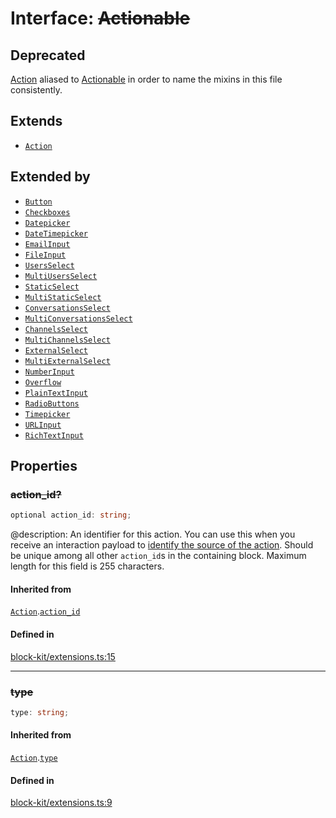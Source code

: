 # Interface: ~~Actionable~~

## Deprecated

[Action](Interface.Action.md) aliased to [Actionable](Interface.Actionable.md) in order to name the mixins in this file consistently.

## Extends

- [`Action`](Interface.Action.md)

## Extended by

- [`Button`](Interface.Button.md)
- [`Checkboxes`](Interface.Checkboxes.md)
- [`Datepicker`](Interface.Datepicker.md)
- [`DateTimepicker`](Interface.DateTimepicker.md)
- [`EmailInput`](Interface.EmailInput.md)
- [`FileInput`](Interface.FileInput.md)
- [`UsersSelect`](Interface.UsersSelect.md)
- [`MultiUsersSelect`](Interface.MultiUsersSelect.md)
- [`StaticSelect`](Interface.StaticSelect.md)
- [`MultiStaticSelect`](Interface.MultiStaticSelect.md)
- [`ConversationsSelect`](Interface.ConversationsSelect.md)
- [`MultiConversationsSelect`](Interface.MultiConversationsSelect.md)
- [`ChannelsSelect`](Interface.ChannelsSelect.md)
- [`MultiChannelsSelect`](Interface.MultiChannelsSelect.md)
- [`ExternalSelect`](Interface.ExternalSelect.md)
- [`MultiExternalSelect`](Interface.MultiExternalSelect.md)
- [`NumberInput`](Interface.NumberInput.md)
- [`Overflow`](Interface.Overflow.md)
- [`PlainTextInput`](Interface.PlainTextInput.md)
- [`RadioButtons`](Interface.RadioButtons.md)
- [`Timepicker`](Interface.Timepicker.md)
- [`URLInput`](Interface.URLInput.md)
- [`RichTextInput`](Interface.RichTextInput.md)

## Properties

### ~~action\_id?~~

```ts
optional action_id: string;
```

@description: An identifier for this action. You can use this when you receive an interaction payload to
[identify the source of the action](https://api.slack.com/interactivity/handling#payloads). Should be unique
among all other `action_id`s in the containing block. Maximum length for this field is 255 characters.

#### Inherited from

[`Action`](Interface.Action.md).[`action_id`](Interface.Action.md#action_id)

#### Defined in

[block-kit/extensions.ts:15](https://github.com/slackapi/node-slack-sdk/blob/main/packages/types/src/block-kit/extensions.ts#L15)

***

### ~~type~~

```ts
type: string;
```

#### Inherited from

[`Action`](Interface.Action.md).[`type`](Interface.Action.md#type)

#### Defined in

[block-kit/extensions.ts:9](https://github.com/slackapi/node-slack-sdk/blob/main/packages/types/src/block-kit/extensions.ts#L9)
